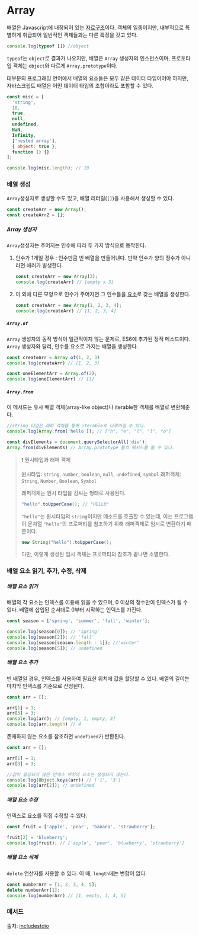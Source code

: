 # Array

배열은 Javascript에 내장되어 있는 <u>자료구조</u>이다. 객체의 일종이지만, 내부적으로 특별하게 취급되어 일반적인 객체들과는 다른 특징을 갖고 있다.

```js
console.log(typeof []) //object
```

`typeof`는 `object`로 결과가 나오지만, 배열은 `Array` 생성자의 인스턴스이며, 프로토타입 객체는 `object`와 다르게 `Array.prototype`이다.

대부분의 프로그래밍 언어에서 배열의 요소들은 모두 같은 데이터 타입이어야 하지만, 자바스크립트 배열은 어떤 데이터 타입의 조합이라도 포함할 수 있다.

```js
const misc = [
  'string',
  10,
  true,
  null,
  undefined,
  NaN,
  Infinity,
  ['nested array'],
  { object: true },
  function () {}
];

console.log(misc.length); // 10
```



### 배열 생성

`Array`생성자로 생성할 수도 있고, 배열 리터럴(`[]`)을 사용해서 생성할 수 있다.

```js
const createArr = new Array();
const createArr2 = [];
```

##### Array 생성자

`Array`생성자는 주어지는 인수에 따라 두 가지 방식으로 동작한다.

1. 인수가 1개일 경우 : 인수만큼 빈 배열을 만들어낸다. 만약 인수가 양의 정수가 아니라면 에러가 발생한다.

   ```js
   const createArr = new Array(3);
   console.log(createArr) // [empty x 3]
   ```

2. 이 외에 다른 모양으로 인수가 주어지면 그 인수들을 <u>요소</u>로 갖는 배열을 생성한다.

   ```js
   const createArr = new Array(1, 2, 3, 4);
   console.log(createArr) // [1, 2, 3, 4]
   ```

##### `Array.of`

`Array` 생성자의 동작 방식이 일관적이지 않는 문제로, ES6에 추가된 정적 메소드이다. `Array` 생성자와 달리, 인수를 요소로 가지는 배열을 생성한다.

```js
const createArr = Array.of(1, 2, 3)
console.log(createArr) // [1, 2, 3]

const oneElementArr = Array.of(2);
console.log(oneElementArr) // [1]
```

##### `Array.from`

이 메서드는 유사 배열 객체(array-like object)나 iterable한 객체를 배열로 변환해준다.

```js
//string 타입은 래퍼 객체를 통해 iterable로 다루어질 수 있다.
console.log(Array.from('hello')); // ["h", "e", "l", "l", "o"]

const divElements = document.querySelectorAll('div');
Array.from(divElements) // Array.prototype 들의 메서드를 쓸 수 있다.
```

> ❗ 원시타입과 래퍼 객체
>
> 원시타입: `string`, `number`, `boolean`, `null`, `undefined`, `symbol`
> 래퍼객체: `String`, `Number`, `Boolean`, `Symbol`
>
> 래퍼객체는 원시 타입을 감싸는 형태로 사용된다.
>
> ```js
> "hello".toUpperCase(); // "HELLO"
> ```
>
> `"hello"`는 원시타입의 `string`이지만 메소드를 호출할 수 있는데, 이는 프로그램이 문자열 `"hello"`의 프로퍼티를 참조하기 위해 래퍼객체로 임시로 변환하기 때문이다.
>
> ```js
> new String("hello").toUpperCase(); 
> ```
>
> 다만, 이렇게 생성된 임시 객체는 프로퍼티의 참조가 끝나면 소멸한다.

### 배열 요소 읽기, 추가, 수정, 삭제

##### 배열 요소 읽기

배열의 각 요소는 인덱스를 이용해 읽을 수 있으며, 0 이상의 정수만이 인덱스가 될 수 있다. 배열에 삽입된 순서대로 0부터 시작하는 인덱스를 가진다.

```js
const season = ['spring', 'summer', 'fall', 'winter'];

console.log(season[0]); // 'spring'
console.log(season[2]); // 'fall'
console.log(season[season.length - 1]); //'winter'
console.log(season[5]); // undefined
```

##### 배열 요소 추가

빈 배열일 경우, 인덱스를 사용하여 필요한 위치에 값을 할당할 수 있다. 배열의 길이는 마지막 인덱스를 기준으로 산정된다.

```js
const arr = [];

arr[1] = 1;
arr[3] = 3;
console.log(arr); // [empty, 1, empty, 3]
console.log(arr.length) // 4
```

존재하지 않는 요소를 참조하면 `undefined`가 반환된다.

```js
const arr = [];

arr[1] = 1;
arr[3] = 3;

//값이 할당되지 않은 인덱스 위치의 요소는 생성되지 않는다.
console.log(Object.keys(arr)) // ['1', '3']
console.log(arr[2]); // undefined 
```

##### 배열 요소 수정

인덱스로 요소를 직접 수정할 수 있다.

```js
const fruit = ['apple', 'pear', 'banana', 'strawberry'];

fruit[2] = 'blueberry';
console.log(fruit); // ['apple', 'pear', 'blueberry', 'strawberry']
```

##### 배열 요소 삭제

`delete` 연산자를 사용할 수 있다. 이 때, `length`에는 변함이 없다.

```js
const numberArr = [1, 2, 3, 4, 5];
delete numberArr[1];
console.log(numberArr) // [1, empty, 3, 4, 5]
```



### 메서드



출처: [includestdio](https://includestdio.tistory.com/26)